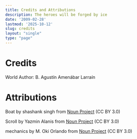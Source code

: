 ```yaml
---
title: Credits and Attributions
description: The heroes will be forged by ice
date: '2009-02-28'
lastmod: '2025-10-12'
slug: credits
layout: "single"
type: "page"
---
```


# Credits

World Author: B. Agustín Amenábar Larraín

# Attributions

Boat by shashank singh from <a href="https://thenounproject.com/browse/icons/term/boat/" target="_blank" title="Boat Icons">Noun Project</a> (CC BY 3.0)

Scroll by Yazmin Alanis from <a href="https://thenounproject.com/browse/icons/term/scroll/" target="_blank" title="Scroll Icons">Noun Project</a> (CC BY 3.0)

mechanics by M. Oki Orlando from <a href="https://thenounproject.com/browse/icons/term/mechanics/" target="_blank" title="mechanics Icons">Noun Project</a> (CC BY 3.0)